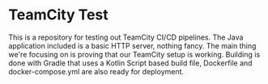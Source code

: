 # TeamCity Test

This is a repository for testing out TeamCity CI/CD pipelines. The Java application included is a basic HTTP server, nothing fancy. The main thing we're focusing on is proving that our TeamCity setup is working. Building is done with Gradle that uses a Kotlin Script based build file, Dockerfile and docker-compose.yml are also ready for deployment.
